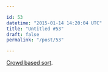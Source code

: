 ```yaml
---

id: 53
datetime: "2015-01-14 14:20:04 UTC"
title: "Untitled #53"
draft: false
permalink: "/post/53"

---
```


[Crowd based sort](https://github.com/ExPHAT/twitter-sort/blob/master/main.py).


